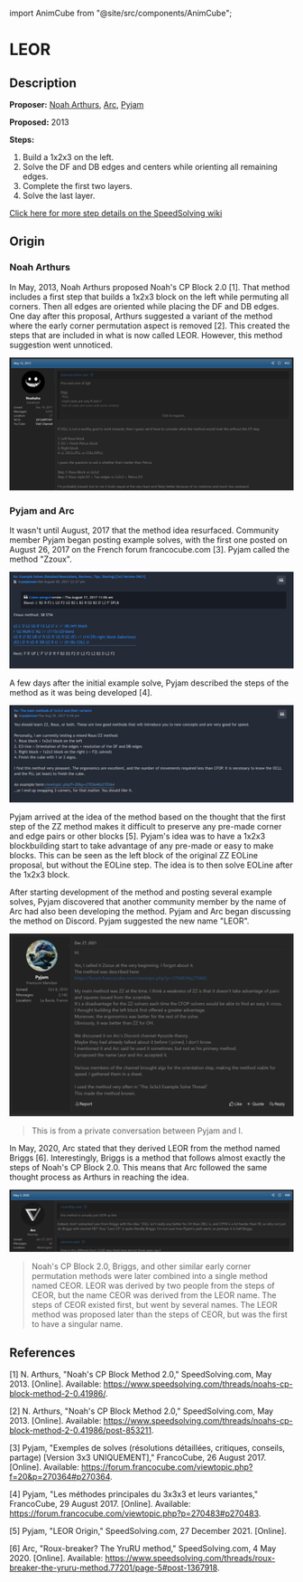 import AnimCube from "@site/src/components/AnimCube";

# LEOR

<AnimCube params="buttonbar=0&position=lluuu&scale=6&hint=10&hintborder=1&borderwidth=10&facelets=dldllldldwwwllldlddbbdlldlddlddlldggdddooooooddddrdddd" width="400px" height="400px" />

## Description

**Proposer:** [Noah Arthurs](CubingContributors/MethodDevelopers.md#arthurs-noah), [Arc](CubingContributors/MethodDevelopers.md#arc), [Pyjam](CubingContributors/MethodDevelopers.md#pyjam)

**Proposed:** 2013

**Steps:**

1. Build a 1x2x3 on the left.
2. Solve the DF and DB edges and centers while orienting all remaining edges.
3. Complete the first two layers.
4. Solve the last layer.

[Click here for more step details on the SpeedSolving wiki](https://www.speedsolving.com/wiki/index.php/LEOR)

## Origin

### Noah Arthurs

In May, 2013, Noah Arthurs proposed Noah's CP Block 2.0 [1]. That method includes a first step that builds a 1x2x3 block on the left while permuting all corners. Then all edges are oriented while placing the DF and DB edges. One day after this proposal, Arthurs suggested a variant of the method where the early corner permutation aspect is removed [2]. This created the steps that are included in what is now called LEOR. However, this method suggestion went unnoticed.

![](img/LEOR/Arthurs.png)

### Pyjam and Arc

It wasn't until August, 2017 that the method idea resurfaced. Community member Pyjam began posting example solves, with the first one posted on August 26, 2017 on the French forum francocube.com [3]. Pyjam called the method "Zzoux".

![](img/LEOR/Pyjam1.png)

A few days after the initial example solve, Pyjam described the steps of the method as it was being developed [4].

![](img/LEOR/Pyjam2.png)

Pyjam arrived at the idea of the method based on the thought that the first step of the ZZ method makes it difficult to preserve any pre-made corner and edge pairs or other blocks [5]. Pyjam's idea was to have a 1x2x3 blockbuilding start to take advantage of any pre-made or easy to make blocks. This can be seen as the left block of the original ZZ EOLine proposal, but without the EOLine step. The idea is to then solve EOLine after the 1x2x3 block.

After starting development of the method and posting several example solves, Pyjam discovered that another community member by the name of Arc had also been developing the method. Pyjam and Arc began discussing the method on Discord. Pyjam suggested the new name "LEOR".

![](img/LEOR/Pyjam3.png)
>This is from a private conversation between Pyjam and I.

In May, 2020, Arc stated that they derived LEOR from the method named Briggs [6]. Interestingly, Briggs is a method that follows almost exactly the steps of Noah's CP Block 2.0. This means that Arc followed the same thought process as Arthurs in reaching the idea.

![](img/LEOR/Arc.png)

>Noah's CP Block 2.0, Briggs, and other similar early corner permutation methods were later combined into a single method named CEOR. LEOR was derived by two people from the steps of CEOR, but the name CEOR was derived from the LEOR name. The steps of CEOR existed first, but went by several names. The LEOR method was proposed later than the steps of CEOR, but was the first to have a singular name.

## References

[1] N. Arthurs, "Noah's CP Block Method 2.0," SpeedSolving.com, May 2013. [Online]. Available: https://www.speedsolving.com/threads/noahs-cp-block-method-2-0.41986/.

[2] N. Arthurs, "Noah's CP Block Method 2.0," SpeedSolving.com, May 2013. [Online]. Available: https://www.speedsolving.com/threads/noahs-cp-block-method-2-0.41986/post-853211.

[3] Pyjam, "Exemples de solves (résolutions détaillées, critiques, conseils, partage) [Version 3x3 UNIQUEMENT]," FrancoCube, 26 August 2017. [Online]. Available: https://forum.francocube.com/viewtopic.php?f=20&p=270364#p270364.

[4] Pyjam, "Les méthodes principales du 3x3x3 et leurs variantes," FrancoCube, 29 August 2017. [Online]. Available: https://forum.francocube.com/viewtopic.php?p=270483#p270483.

[5] Pyjam, "LEOR Origin," SpeedSolving.com, 27 December 2021. [Online]. 

[6] Arc, "Roux-breaker? The YruRU method," SpeedSolving.com, 4 May 2020. [Online]. Available: https://www.speedsolving.com/threads/roux-breaker-the-yruru-method.77201/page-5#post-1367918.